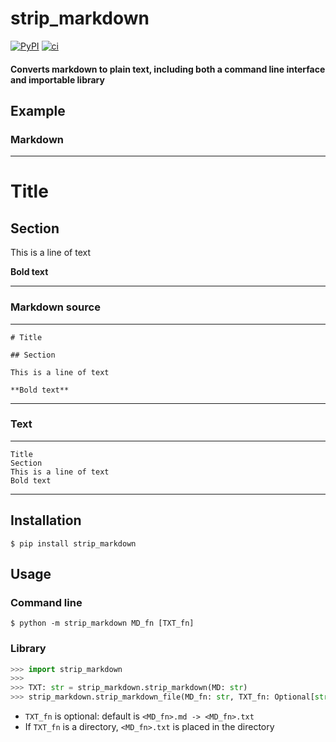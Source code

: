 # strip_markdown

[![PyPI](https://badge.fury.io/py/strip_markdown.svg)](https://pypi.org/project/strip_markdown)
[![ci](https://github.com/D3r3k23/strip_markdown/actions/workflows/ci.yaml/badge.svg)](https://github.com/D3r3k23/strip_markdown/actions/workflows/ci.yaml)

#### Converts markdown to plain text, including both a command line interface and importable library

## Example

### Markdown
---
# Title

## Section

This is a line of text

**Bold text**

---

### Markdown source
---
```
# Title

## Section

This is a line of text

**Bold text**
```
---

### Text
---
```
Title
Section
This is a line of text
Bold text
```
---

## Installation

`$ pip install strip_markdown`

## Usage

### Command line
`$ python -m strip_markdown MD_fn [TXT_fn]`

### Library
```python
>>> import strip_markdown
>>>
>>> TXT: str = strip_markdown.strip_markdown(MD: str)
>>> strip_markdown.strip_markdown_file(MD_fn: str, TXT_fn: Optional[str])
```

* `TXT_fn` is optional: default is `<MD_fn>.md -> <MD_fn>.txt`
* If `TXT_fn` is a directory, `<MD_fn>.txt` is placed in the directory

